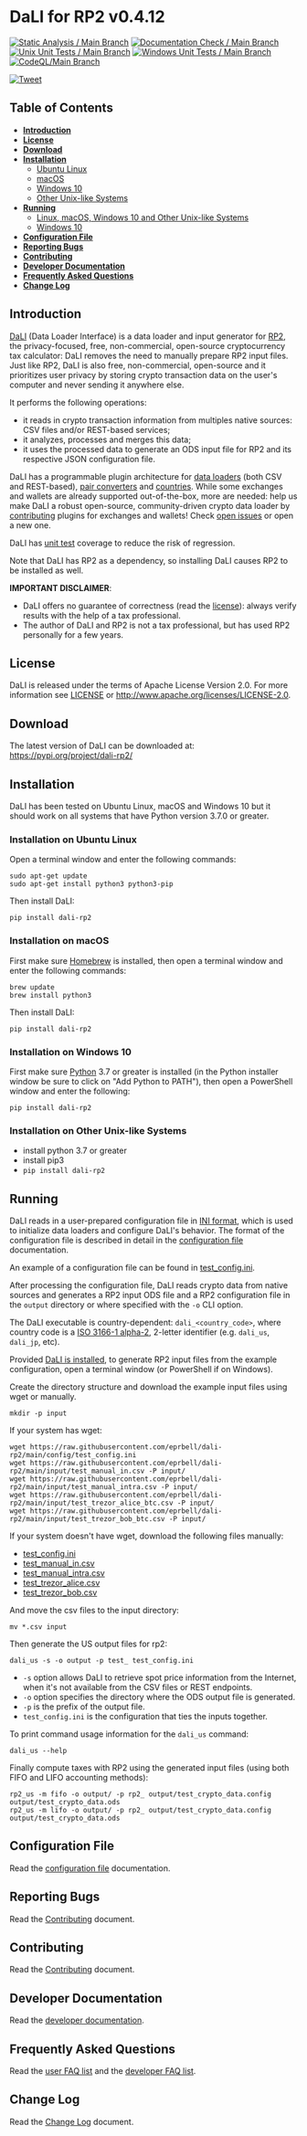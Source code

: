 <!--- Copyright 2022 eprbell --->

<!--- Licensed under the Apache License, Version 2.0 (the "License"); --->
<!--- you may not use this file except in compliance with the License. --->
<!--- You may obtain a copy of the License at --->

<!---     http://www.apache.org/licenses/LICENSE-2.0 --->

<!--- Unless required by applicable law or agreed to in writing, software --->
<!--- distributed under the License is distributed on an "AS IS" BASIS, --->
<!--- WITHOUT WARRANTIES OR CONDITIONS OF ANY KIND, either express or implied. --->
<!--- See the License for the specific language governing permissions and --->
<!--- limitations under the License. --->

# DaLI for RP2 v0.4.12
[![Static Analysis / Main Branch](https://github.com/eprbell/dali-rp2/actions/workflows/static_analysis.yml/badge.svg)](https://github.com/eprbell/dali-rp2/actions/workflows/static_analysis.yml)
[![Documentation Check / Main Branch](https://github.com/eprbell/dali-rp2/actions/workflows/documentation_check.yml/badge.svg)](https://github.com/eprbell/dali-rp2/actions/workflows/documentation_check.yml)
[![Unix Unit Tests / Main Branch](https://github.com/eprbell/dali-rp2/actions/workflows/unix_unit_tests.yml/badge.svg)](https://github.com/eprbell/dali-rp2/actions/workflows/unix_unit_tests.yml)
[![Windows Unit Tests / Main Branch](https://github.com/eprbell/dali-rp2/actions/workflows/windows_unit_tests.yml/badge.svg)](https://github.com/eprbell/dali-rp2/actions/workflows/windows_unit_tests.yml)
[![CodeQL/Main Branch](https://github.com/eprbell/dali-rp2/actions/workflows/codeql-analysis.yml/badge.svg)](https://github.com/eprbell/dali-rp2/actions/workflows/codeql-analysis.yml)

[![Tweet](https://img.shields.io/twitter/url/http/shields.io.svg?style=social)](https://twitter.com/intent/tweet?text=Check%20RP2,%20the%20privacy-focused,%20free,%20open%20source%20US%20crypto%20tax%20calculator&url=https://github.com/eprbell/rp2/?anything)

## Table of Contents
* **[Introduction](#introduction)**
* **[License](#license)**
* **[Download](#download)**
* **[Installation](#installation)**
  * [Ubuntu Linux](#installation-on-ubuntu-linux)
  * [macOS](#installation-on-macos)
  * [Windows 10](#installation-on-windows-10)
  * [Other Unix-like Systems](#installation-on-other-unix-like-systems)
* **[Running](#running)**
  * [Linux, macOS, Windows 10 and Other Unix-like Systems](#running-on-linux-macos-windows-10-and-other-unix-like-systems)
  * [Windows 10](#running-on-windows-10)
* **[Configuration File](#configuration-file)**
* **[Reporting Bugs](#reporting-bugs)**
* **[Contributing](#contributing)**
* **[Developer Documentation](#developer-documentation)**
* **[Frequently Asked Questions](#frequently-asked-questions)**
* **[Change Log](#change-log)**

## Introduction
[DaLI](https://github.com/eprbell/dali-rp2) (Data Loader Interface) is a data loader and input generator for [RP2](https://github.com/eprbell/rp2), the privacy-focused, free, non-commercial, open-source cryptocurrency tax calculator: DaLI removes the need to manually prepare RP2 input files. Just like RP2, DaLI is also free, non-commercial, open-source and it prioritizes user privacy by storing crypto transaction data on the user's computer and never sending it anywhere else.

It performs the following operations:
* it reads in crypto transaction information from multiples native sources: CSV files and/or REST-based services;
* it analyzes, processes and merges this data;
* it uses the processed data to generate an ODS input file for RP2 and its respective JSON configuration file.

DaLI has a programmable plugin architecture for [data loaders](https://github.com/eprbell/dali-rp2/blob/main/README.dev.md#data-loader-plugin-development) (both CSV and REST-based), [pair converters](https://github.com/eprbell/dali-rp2/blob/main/README.dev.md#pair-converter-plugin-development) and [countries](https://github.com/eprbell/dali-rp2/blob/main/README.dev.md#country-plugin-development). While some exchanges and wallets are already supported out-of-the-box, more are needed: help us make DaLI a robust open-source, community-driven crypto data loader by [contributing](https://github.com/eprbell/dali-rp2/tree/main/CONTRIBUTING.md#contributing-to-the-repository) plugins for exchanges and wallets! Check [open issues](https://github.com/eprbell/dali-rp2/issues) or open a new one.

DaLI has [unit test](https://github.com/eprbell/dali-rp2/tree/main/tests/) coverage to reduce the risk of regression.

Note that DaLI has RP2 as a dependency, so installing DaLI causes RP2 to be installed as well.

**IMPORTANT DISCLAIMER**:
* DaLI offers no guarantee of correctness (read the [license](https://github.com/eprbell/dali-rp2/tree/main/LICENSE)): always verify results with the help of a tax professional.
* The author of DaLI and RP2 is not a tax professional, but has used RP2 personally for a few years.

## License
DaLI is released under the terms of Apache License Version 2.0. For more information see [LICENSE](https://github.com/eprbell/dali-rp2/tree/main/LICENSE) or <http://www.apache.org/licenses/LICENSE-2.0>.

## Download
The latest version of DaLI can be downloaded at: <https://pypi.org/project/dali-rp2/>

## Installation
DaLI has been tested on Ubuntu Linux, macOS and Windows 10 but it should work on all systems that have Python version 3.7.0 or greater.

### Installation on Ubuntu Linux
Open a terminal window and enter the following commands:

```console
sudo apt-get update
sudo apt-get install python3 python3-pip
```

Then install DaLI:

```console
pip install dali-rp2
```

### Installation on macOS
First make sure [Homebrew](https://brew.sh) is installed, then open a terminal window and enter the following commands:

```console
brew update
brew install python3
```

Then install DaLI:

```console
pip install dali-rp2
```

### Installation on Windows 10
First make sure [Python](https://python.org) 3.7 or greater is installed (in the Python installer window be sure to click on "Add Python to PATH"), then open a PowerShell window and enter the following:

```console
pip install dali-rp2
```

### Installation on Other Unix-like Systems
* install python 3.7 or greater
* install pip3
* `pip install dali-rp2`

## Running
DaLI reads in a user-prepared configuration file in [INI format](https://en.wikipedia.org/wiki/INI_file), which is used to initialize data loaders and configure DaLI's behavior. The format of the configuration file is described in detail in the [configuration file](https://github.com/eprbell/dali-rp2/tree/main/docs/configuration_file.md) documentation.

An example of a configuration file can be found in [test_config.ini](https://github.com/eprbell/dali-rp2/tree/main/config/test_config.ini).

After processing the configuration file, DaLI reads crypto data from native sources and generates a RP2 input ODS file and a RP2 configuration file in the `output` directory or where specified with the `-o` CLI option.

The DaLI executable is country-dependent: `dali_<country_code>`, where country code is a [ISO 3166-1 alpha-2](https://en.wikipedia.org/wiki/ISO_3166-1_alpha-2), 2-letter identifier (e.g. `dali_us`, `dali_jp`, etc).

Provided [DaLI is installed](#installation), to generate RP2 input files from the example configuration, open a terminal window (or PowerShell if on Windows).

Create the directory structure and download the example input files using wget or manually.

```console
mkdir -p input
```

If your system has wget:

```console
wget https://raw.githubusercontent.com/eprbell/dali-rp2/main/config/test_config.ini
wget https://raw.githubusercontent.com/eprbell/dali-rp2/main/input/test_manual_in.csv -P input/
wget https://raw.githubusercontent.com/eprbell/dali-rp2/main/input/test_manual_intra.csv -P input/
wget https://raw.githubusercontent.com/eprbell/dali-rp2/main/input/test_trezor_alice_btc.csv -P input/
wget https://raw.githubusercontent.com/eprbell/dali-rp2/main/input/test_trezor_bob_btc.csv -P input/
```

If your system doesn't have wget, download the following files manually:
* [test_config.ini](https://github.com/eprbell/dali-rp2/tree/main/config/test_config.ini)
* [test_manual_in.csv](https://github.com/eprbell/dali-rp2/tree/main/input/test_manual_in.csv)
* [test_manual_intra.csv](https://github.com/eprbell/dali-rp2/tree/main/input/test_manual_intra.csv)
* [test_trezor_alice.csv](https://github.com/eprbell/dali-rp2/tree/main/input/test_trezor_alice_btc.csv)
* [test_trezor_bob.csv](https://github.com/eprbell/dali-rp2/tree/main/input/test_trezor_bob_btc.csv)

And move the csv files to the input directory:
```console
mv *.csv input
```

Then generate the US output files for rp2:
```console
dali_us -s -o output -p test_ test_config.ini
 ```

* `-s` option allows DaLI to retrieve spot price information from the Internet, when it's not available from the CSV files or REST endpoints.
* `-o` option specifies the directory where the ODS output file is generated.
* `-p` is the prefix of the output file.
* `test_config.ini` is the configuration that ties the inputs together.

To print command usage information for the `dali_us` command:

```console
dali_us --help
```

Finally compute taxes with RP2 using the generated input files (using both FIFO and LIFO accounting methods):

```console
rp2_us -m fifo -o output/ -p rp2_ output/test_crypto_data.config output/test_crypto_data.ods
rp2_us -m lifo -o output/ -p rp2_ output/test_crypto_data.config output/test_crypto_data.ods
```

## Configuration File
Read the [configuration file](https://github.com/eprbell/dali-rp2/tree/main/docs/configuration_file.md) documentation.

## Reporting Bugs
Read the [Contributing](https://github.com/eprbell/dali-rp2/tree/main/CONTRIBUTING.md#reporting-bugs) document.

## Contributing
Read the [Contributing](https://github.com/eprbell/dali-rp2/tree/main/CONTRIBUTING.md) document.

## Developer Documentation
Read the [developer documentation](https://github.com/eprbell/dali-rp2/tree/main/README.dev.md).

## Frequently Asked Questions
Read the [user FAQ list](https://github.com/eprbell/dali-rp2/tree/main/docs/user_faq.md) and the [developer FAQ list](https://github.com/eprbell/dali-rp2/tree/main/docs/developer_faq.md).

## Change Log
Read the [Change Log](https://github.com/eprbell/dali-rp2/tree/main/CHANGELOG.md) document.
